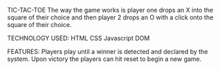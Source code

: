 TIC-TAC-TOE
The way the game works is player one drops an X into the square of their choice and then
player 2 drops an O with a click onto the square of their choice.

TECHNOLOGY USED:
HTML
CSS
Javascript
DOM

FEATURES:
Players play until a winner is detected and declared by the system.
Upon victory the players can hit reset to begin a new game.

